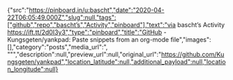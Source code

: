 {"src":"https://pinboard.in/u:bascht","date":"2020-04-22T06:05:49.000Z","slug":null,"tags":["github","repo","bascht’s","Activity","pinboard"],"text":"via bascht’s Activity https://ift.tt/2d0I3y3","type":"pinboard","title":"GitHub - Kungsgeten/yankpad: Paste snippets from an org-mode file","images":[],"category":"posts","media_url":", \"\"","description":null,"preview_url":null,"original_url":"https://github.com/Kungsgeten/yankpad","location_latitude":null,"additional_payload":null,"location_longitude":null}